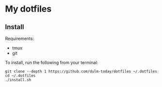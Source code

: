 # My dotfiles

## Install

Requirements:

* tmux
* git

To install, run the following from your terminal:

```shell
git clone --depth 1 https://github.com/dulm-today/dotfiles ~/.dotfiles
cd ~/.dotfiles
./install.sh
```
